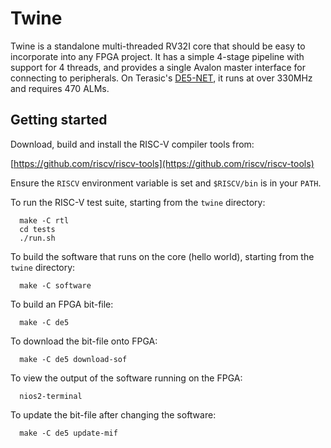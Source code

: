 # Twine

Twine is a standalone multi-threaded RV32I core that should be easy to
incorporate into any FPGA project.  It has a simple 4-stage pipeline
with support for 4 threads, and provides a single Avalon master
interface for connecting to peripherals.  On Terasic's
[DE5-NET](http://de5-net.terasic.com), it runs at over 330MHz and
requires 470 ALMs.

## Getting started

Download, build and install the RISC-V compiler tools from:

  [https://github.com/riscv/riscv-tools](https://github.com/riscv/riscv-tools)

Ensure the `RISCV` environment variable is set and `$RISCV/bin` is in
your `PATH`.

To run the RISC-V test suite, starting from the `twine` directory:

```
  make -C rtl
  cd tests
  ./run.sh
```

To build the software that runs on the core (hello world), starting
from the `twine` directory:

```
  make -C software
```

To build an FPGA bit-file:

```
  make -C de5
```

To download the bit-file onto FPGA:

```
  make -C de5 download-sof
```

To view the output of the software running on the FPGA:

```
  nios2-terminal
```

To update the bit-file after changing the software:

```
  make -C de5 update-mif
```
